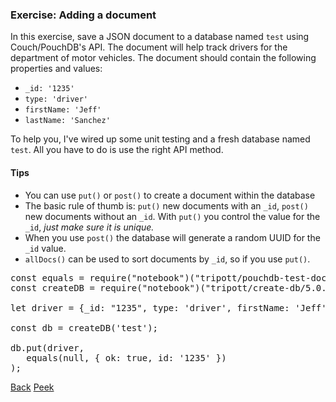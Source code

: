 ### Exercise: Adding a document

In this exercise, save a JSON document to a database named `test` using Couch/PouchDB's API.  The document will help track drivers for the department of motor vehicles. The document should contain the following properties and values:

- `_id: '1235'`
- `type: 'driver'`
- `firstName: 'Jeff'`
- `lastName: 'Sanchez'`

To help you, I've wired up some unit testing and a fresh database named `test`.  All you have to do is use the right API method.

#### Tips

- You can use `put()` or `post()` to create a document within the database
- The basic rule of thumb is: `put()` new documents with an `_id`, `post()` new documents without an   `_id`.  With `put()` you control the value for the `_id`, _just make sure it is unique._
- When you use `post()` the database will generate a random UUID for the `_id` value.
- `allDocs()` can be used to sort documents by `_id`, so if you use `put()`.


<div class="tonic">

<pre>
const equals = require("notebook")("tripott/pouchdb-test-doc-id/2.0.2");
const createDB = require("notebook")("tripott/create-db/5.0.0");

let driver = {_id: "1235", type: 'driver', firstName: 'Jeff', lastName: 'Sanchez'};

const db = createDB('test');

db.put(driver,
   equals(null, { ok: true, id: '1235' })
);
</pre>

</div>



[Back](/)    [Peek](https://tonicdev.com/tripott/57a8ff916eb07c1200d822ae)
